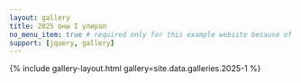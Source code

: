 ```yaml
---
layout: gallery
title: 2025 оны I улирал
no_menu_item: true # required only for this example website because of menu construction
support: [jquery, gallery]
---
```


{% include gallery-layout.html gallery=site.data.galleries.2025-1 %}
